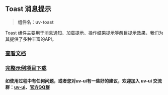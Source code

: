 ## Toast 消息提示

> **组件名：uv-toast**

Toast 组件主要用于消息通知、加载提示、操作结果提示等醒目提示效果，我们为其提供了多种丰富的API。

### <a href="https://www.uvui.cn/components/toast.html" target="_blank">查看文档</a>

### [完整示例项目下载](https://ext.dcloud.net.cn/plugin?name=uv-ui)

#### 如使用过程中有任何问题，或者您对uv-ui有一些好的建议，欢迎加入 uv-ui 交流群：<a href="https://ext.dcloud.net.cn/plugin?id=12287" target="_blank">uv-ui</a>、<a href="https://www.uvui.cn/components/addQQGroup.html" target="_blank">官方QQ群</a>
